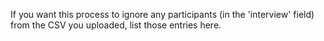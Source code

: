 If you want this process to ignore any participants (in the 'interview' field) from the CSV you uploaded, list those entries here.
